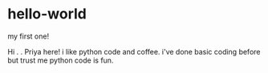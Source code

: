 # hello-world
my first one!

Hi
.
.
Priya here! i like python code and coffee.
i've done basic coding before but trust me python code is fun.

